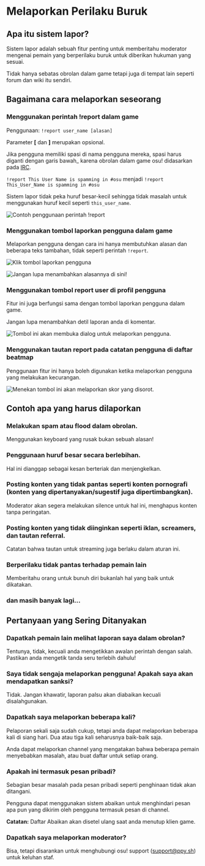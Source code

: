 # Melaporkan Perilaku Buruk

## Apa itu sistem lapor?

Sistem lapor adalah sebuah fitur penting untuk memberitahu moderator mengenai pemain yang berperilaku buruk untuk diberikan hukuman yang sesuai.

Tidak hanya sebatas obrolan dalam game tetapi juga di tempat lain seperti forum dan wiki itu sendiri.

## Bagaimana cara melaporkan seseorang

### Menggunakan perintah !report dalam game

Penggunaan: `!report user_name [alasan]`

Parameter **[** dan **]** merupakan opsional.

Jika pengguna memiliki spasi di nama pengguna mereka, spasi harus diganti dengan garis bawah_ karena obrolan dalam game osu! didasarkan pada [IRC](/wiki/Internet_Relay_Chat "Internet Relay Chat (IRC)").

``!report This User Name is spamming in #osu`` menjadi ``!report This_User_Name is spamming in #osu``

Sistem lapor tidak peka huruf besar-kecil sehingga tidak masalah untuk menggunakan huruf kecil seperti ``this_user_name``.

![Contoh penggunaan perintah !report](./img/Report-command.png "Contoh penggunaan perintah !report")

### Menggunakan tombol laporkan pengguna dalam game

Melaporkan pengguna dengan cara ini hanya membutuhkan alasan dan beberapa teks tambahan, tidak seperti perintah `!report`.

![Klik tombol laporkan pengguna](./img/Report-user-1.png "Klik tombol laporkan pengguna")

![Jangan lupa menambahkan alasannya di sini!](img/Report-user-2.png "Jangan lupa menambahkan alasannya di sini!")

### Menggunakan tombol report user di profil pengguna

Fitur ini juga berfungsi sama dengan tombol laporkan pengguna dalam game.

Jangan lupa menambahkan detil laporan anda di komentar.

![Tombol ini akan membuka dialog untuk melaporkan pengguna.](img/Report-user-profile.png "Tombol ini akan membuka dialog untuk melaporkan pengguna.")

### Menggunakan tautan report pada catatan pengguna di daftar beatmap

Penggunaan fitur ini hanya boleh digunakan ketika melaporkan pengguna yang melakukan kecurangan.

![Menekan tombol ini akan melaporkan skor yang disorot.](img/Report-user-beatmap.png "Menekan tombol ini akan melaporkan skor yang disorot.")

## Contoh apa yang harus dilaporkan

### Melakukan spam atau flood dalam obrolan.

Menggunakan keyboard yang rusak bukan sebuah alasan!

### Penggunaan huruf besar secara berlebihan.

Hal ini dianggap sebagai kesan berteriak dan menjengkelkan.

### Posting konten yang tidak pantas seperti konten pornografi (konten yang dipertanyakan/sugestif juga dipertimbangkan).

Moderator akan segera melakukan silence untuk hal ini, menghapus konten tanpa peringatan.

### Posting konten yang tidak diinginkan seperti iklan, screamers, dan tautan referral.

Catatan bahwa tautan untuk streaming juga berlaku dalam aturan ini.

### Berperilaku tidak pantas terhadap pemain lain

Memberitahu orang untuk bunuh diri bukanlah hal yang baik untuk dikatakan.

### dan masih banyak lagi...

## Pertanyaan yang Sering Ditanyakan

### Dapatkah pemain lain melihat laporan saya dalam obrolan?

Tentunya, tidak, kecuali anda mengetikkan awalan perintah dengan salah.
Pastikan anda mengetik tanda seru terlebih dahulu!

### Saya tidak sengaja melaporkan pengguna! Apakah saya akan mendapatkan sanksi?

Tidak.
Jangan khawatir, laporan palsu akan diabaikan kecuali disalahgunakan.

### Dapatkah saya melaporkan beberapa kali?

Pelaporan sekali saja sudah cukup, tetapi anda dapat melaporkan beberapa kali di siang hari.
Dua atau tiga kali seharusnya baik-baik saja.

Anda dapat melaporkan channel yang mengatakan bahwa beberapa pemain menyebabkan masalah, atau buat daftar untuk setiap orang.

### Apakah ini termasuk pesan pribadi?

Sebagian besar masalah pada pesan pribadi seperti penghinaan tidak akan ditangani.

Pengguna dapat menggunakan sistem abaikan untuk menghindari pesan apa pun yang dikirim oleh pengguna termasuk pesan di channel.

**Catatan:** Daftar Abaikan akan disetel ulang saat anda menutup klien game.

### Dapatkah saya melaporkan moderator?

 Bisa, tetapi disarankan untuk menghubungi osu! support (support@ppy.sh) untuk keluhan staf.